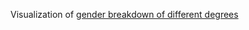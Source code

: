 Visualization of [gender breakdown of different degrees](/improving-plot-aesthetics-checkpoint.ipynb) 

